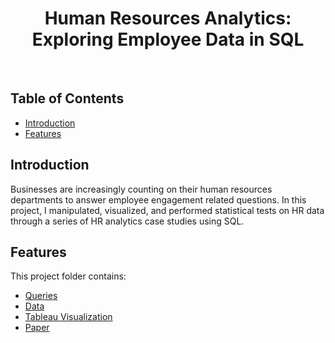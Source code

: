 <h1 align="center"> Human Resources Analytics: Exploring Employee Data in SQL  </h1> <br>

<!-- START doctoc generated TOC please keep comment here to allow auto update -->
<!-- DON'T EDIT THIS SECTION, INSTEAD RE-RUN doctoc TO UPDATE -->

## Table of Contents

- [Introduction](#introduction)
- [Features](#features)

<!-- END doctoc generated TOC please keep comment here to allow auto update -->

## Introduction
Businesses are increasingly counting on their human resources departments to answer employee engagement related questions.
In this project, I manipulated, visualized, and performed statistical tests on HR data through a series of HR analytics case studies using SQL.

## Features
This project folder contains:
* [Queries](https://github.com/YangyangJia1/sql_employee_analytics/tree/master/files/queries)
* [Data](https://github.com/YangyangJia1/sql_employee_analytics/tree/master/files/data)
* [Tableau Visualization](#)
* [Paper](#)
